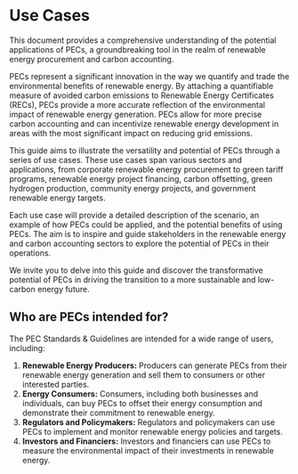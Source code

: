 # Use Cases

This document provides a comprehensive understanding of the potential applications of PECs, a groundbreaking tool in the realm of renewable energy procurement and carbon accounting.

PECs represent a significant innovation in the way we quantify and trade the environmental benefits of renewable energy. By attaching a quantifiable measure of avoided carbon emissions to Renewable Energy Certificates (RECs), PECs provide a more accurate reflection of the environmental impact of renewable energy generation. PECs allow for more precise carbon accounting and can incentivize renewable energy development in areas with the most significant impact on reducing grid emissions.

This guide aims to illustrate the versatility and potential of PECs through a series of use cases. These use cases span various sectors and applications, from corporate renewable energy procurement to green tariff programs, renewable energy project financing, carbon offsetting, green hydrogen production, community energy projects, and government renewable energy targets.

Each use case will provide a detailed description of the scenario, an example of how PECs could be applied, and the potential benefits of using PECs. The aim is to inspire and guide stakeholders in the renewable energy and carbon accounting sectors to explore the potential of PECs in their operations.

We invite you to delve into this guide and discover the transformative potential of PECs in driving the transition to a more sustainable and low-carbon energy future.

## Who are PECs intended for?

The PEC Standards & Guidelines are intended for a wide range of users, including:

1. **Renewable Energy Producers:** Producers can generate PECs from their renewable energy generation and sell them to consumers or other interested parties.
2. **Energy Consumers:** Consumers, including both businesses and individuals, can buy PECs to offset their energy consumption and demonstrate their commitment to renewable energy.
3. **Regulators and Policymakers:** Regulators and policymakers can use PECs to implement and monitor renewable energy policies and targets.
4. **Investors and Financiers:** Investors and financiers can use PECs to measure the environmental impact of their investments in renewable energy.

